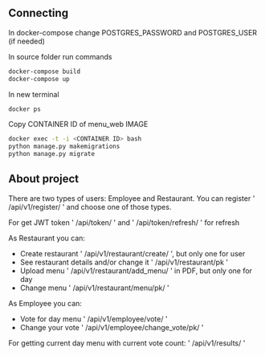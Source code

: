 ## Connecting

In docker-compose change POSTGRES_PASSWORD and POSTGRES_USER (if needed) 

In source folder run commands

```bash
docker-compose build
docker-compose up
```

In new terminal

```bash
docker ps
```
Copy CONTAINER ID of menu_web IMAGE

```bash
docker exec -t -i <CONTAINER ID> bash
python manage.py makemigrations
python manage.py migrate
```

## About project
There are two types of users: Employee and Restaurant. You can register ' /api/v1/register/ ' and choose one of those types.

For get JWT token ' /api/token/ ' and ' /api/token/refresh/ ' for refresh

As Restaurant you can:
- Create restaurant ' /api/v1/restaurant/create/ ', but only one for user
- See restaurant details and/or change it ' /api/v1/restaurant/pk '
- Upload menu ' /api/v1/restaurant/add_menu/ ' in PDF, but only one for day
- Change menu ' /api/v1/restaurant/menu/pk/ '

As Employee you can:
- Vote for day menu ' /api/v1/employee/vote/ '
- Change your vote ' /api/v1/employee/change_vote/pk/ '

For getting current day menu with current vote count: ' /api/v1/results/ '